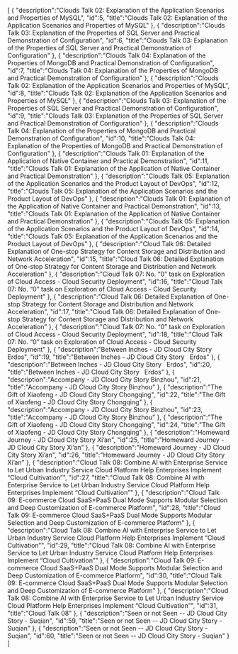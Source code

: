 [
	{
		"description":"Clouds Talk 02: Explanation of the Application Scenarios and Properties of MySQL",
		"id":5,
		"title":"Clouds Talk 02: Explanation of the Application Scenarios and Properties of MySQL"
	},
	{
		"description":"Clouds Talk 03: Explanation of the Properties of SQL Server and Practical Demonstration of Configuration",
		"id":6,
		"title":"Clouds Talk 03: Explanation of the Properties of SQL Server and Practical Demonstration of Configuration"
	},
	{
		"description":"Clouds Talk 04: Explanation of the Properties of MongoDB and Practical Demonstration of Configuration",
		"id":7,
		"title":"Clouds Talk 04: Explanation of the Properties of MongoDB and Practical Demonstration of Configuration"
	},
	{
		"description":"Clouds Talk 02: Explanation of the Application Scenarios and Properties of MySQL",
		"id":8,
		"title":"Clouds Talk 02: Explanation of the Application Scenarios and Properties of MySQL"
	},
	{
		"description":"Clouds Talk 03: Explanation of the Properties of SQL Server and Practical Demonstration of Configuration",
		"id":9,
		"title":"Clouds Talk 03: Explanation of the Properties of SQL Server and Practical Demonstration of Configuration"
	},
	{
		"description":"Clouds Talk 04: Explanation of the Properties of MongoDB and Practical Demonstration of Configuration",
		"id":10,
		"title":"Clouds Talk 04: Explanation of the Properties of MongoDB and Practical Demonstration of Configuration"
	},
	{
		"description":"Clouds Talk 01: Explanation of the Application of Native Container and Practical Demonstration",
		"id":11,
		"title":"Clouds Talk 01: Explanation of the Application of Native Container and Practical Demonstration"
	},
	{
		"description":"Clouds Talk 05: Explanation of the Application Scenarios and the Product Layout of DevOps",
		"id":12,
		"title":"Clouds Talk 05: Explanation of the Application Scenarios and the Product Layout of DevOps"
	},
	{
		"description":"Clouds Talk 01: Explanation of the Application of Native Container and Practical Demonstration",
		"id":13,
		"title":"Clouds Talk 01: Explanation of the Application of Native Container and Practical Demonstration"
	},
	{
		"description":"Clouds Talk 05: Explanation of the Application Scenarios and the Product Layout of DevOps",
		"id":14,
		"title":"Clouds Talk 05: Explanation of the Application Scenarios and the Product Layout of DevOps"
	},
	{
		"description":"Cloud Talk 06: Detailed Explanation of One-stop Strategy for Content Storage and Distribution and Network Acceleration",
		"id":15,
		"title":"Cloud Talk 06: Detailed Explanation of One-stop Strategy for Content Storage and Distribution and Network Acceleration"
	},
	{
		"description":"Cloud Talk 07: No. “0” task on Exploration of Cloud Access - Cloud Security Deployment",
		"id":16,
		"title":"Cloud Talk 07: No. “0” task on Exploration of Cloud Access - Cloud Security Deployment"
	},
	{
		"description":"Cloud Talk 06: Detailed Explanation of One-stop Strategy for Content Storage and Distribution and Network Acceleration",
		"id":17,
		"title":"Cloud Talk 06: Detailed Explanation of One-stop Strategy for Content Storage and Distribution and Network Acceleration"
	},
	{
		"description":"Cloud Talk 07: No. “0” task on Exploration of Cloud Access - Cloud Security Deployment",
		"id":18,
		"title":"Cloud Talk 07: No. “0” task on Exploration of Cloud Access - Cloud Security Deployment"
	},
	{
		"description":"Between Inches - JD Cloud City Story   Erdos",
		"id":19,
		"title":"Between Inches - JD Cloud City Story   Erdos"
	},
	{
		"description":"Between Inches - JD Cloud City Story   Erdos",
		"id":20,
		"title":"Between Inches - JD Cloud City Story   Erdos"
	},
	{
		"description":"Accompany - JD Cloud City Story   Binzhou",
		"id":21,
		"title":"Accompany - JD Cloud City Story   Binzhou"
	},
	{
		"description":"The Gift of Xiaofeng - JD Cloud City Story   Chongqing",
		"id":22,
		"title":"The Gift of Xiaofeng - JD Cloud City Story   Chongqing"
	},
	{
		"description":"Accompany - JD Cloud City Story   Binzhou",
		"id":23,
		"title":"Accompany - JD Cloud City Story   Binzhou"
	},
	{
		"description":"The Gift of Xiaofeng - JD Cloud City Story   Chongqing",
		"id":24,
		"title":"The Gift of Xiaofeng - JD Cloud City Story   Chongqing"
	},
	{
		"description":"Homeward Journey - JD Cloud City Story   Xi’an",
		"id":25,
		"title":"Homeward Journey - JD Cloud City Story   Xi’an"
	},
	{
		"description":"Homeward Journey - JD Cloud City Story   Xi’an",
		"id":26,
		"title":"Homeward Journey - JD Cloud City Story   Xi’an"
	},
	{
		"description":"Cloud Talk 08: Combine AI with Enterprise Service to Let Urban Industry Service Cloud Platform Help Enterprises Implement “Cloud Cultivation”",
		"id":27,
		"title":"Cloud Talk 08: Combine AI with Enterprise Service to Let Urban Industry Service Cloud Platform Help Enterprises Implement “Cloud Cultivation”"
	},
	{
		"description":"Cloud Talk 09: E-commerce Cloud SaaS+PaaS Dual Mode Supports Modular Selection and Deep Customization of E-commerce Platform",
		"id":28,
		"title":"Cloud Talk 09: E-commerce Cloud SaaS+PaaS Dual Mode Supports Modular Selection and Deep Customization of E-commerce Platform"
	},
	{
		"description":"Cloud Talk 08: Combine AI with Enterprise Service to Let Urban Industry Service Cloud Platform Help Enterprises Implement “Cloud Cultivation”",
		"id":29,
		"title":"Cloud Talk 08: Combine AI with Enterprise Service to Let Urban Industry Service Cloud Platform Help Enterprises Implement “Cloud Cultivation”"
	},
	{
		"description":"Cloud Talk 09: E-commerce Cloud SaaS+PaaS Dual Mode Supports Modular Selection and Deep Customization of E-commerce Platform",
		"id":30,
		"title":"Cloud Talk 09: E-commerce Cloud SaaS+PaaS Dual Mode Supports Modular Selection and Deep Customization of E-commerce Platform"
	},
	{
		"description":"Cloud Talk 08: Combine AI with Enterprise Service to Let Urban Industry Service Cloud Platform Help Enterprises Implement “Cloud Cultivation”",
		"id":31,
		"title":"Cloud Talk 08"
	},
	{
		"description":"Seen or not Seen -- JD Cloud City Story - Suqian",
		"id":59,
		"title":"Seen or not Seen -- JD Cloud City Story - Suqian"
	},
	{
		"description":"Seen or not Seen -- JD Cloud City Story - Suqian",
		"id":60,
		"title":"Seen or not Seen -- JD Cloud City Story - Suqian"
	}
]